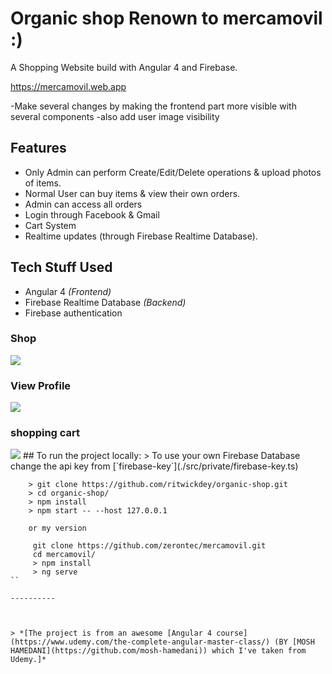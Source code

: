 # Organic shop Renown to mercamovil :)

A Shopping Website build with Angular 4 and Firebase.

https://mercamovil.web.app

-Make several changes by making the frontend part more visible with several components
-also add user image visibility

## Features

- Only Admin can perform Create/Edit/Delete operations & upload photos of items.
- Normal User can buy items & view their own orders.
- Admin can access all orders
- Login through Facebook & Gmail
- Cart System
- Realtime updates (through Firebase Realtime Database).

## Tech Stuff Used

- Angular 4 *(Frontend)*
- Firebase Realtime Database *(Backend)*
- Firebase authentication

<h3>Shop</h3>
<img src="https://firebasestorage.googleapis.com/v0/b/oshop-d5d87.appspot.com/o/tienda.png?alt=media&token=bf8497b2-779e-452e-87fd-9c7711eaa86d">

<h3>View Profile</h3>
<img src="https://firebasestorage.googleapis.com/v0/b/oshop-d5d87.appspot.com/o/FireShot%20Capture%20004%20-%20MercaMovil%20-%20mercamovil.web.app.png?alt=media&token=58df1e4c-557c-438e-b8bd-8f79129b93ac">

<h3>shopping cart</h3>
<img src="https://firebasestorage.googleapis.com/v0/b/oshop-d5d87.appspot.com/o/FireShot%20Capture%20005%20-%20MercaMovil%20-%20mercamovil.web.app.png?alt=media&token=aa57082d-41b3-4047-ad0c-d9d0b6247d79">
## To run the project locally:
> To use your own Firebase Database change the api key from [`firebase-key`](./src/private/firebase-key.ts)

```
    > git clone https://github.com/ritwickdey/organic-shop.git
    > cd organic-shop/
    > npm install
    > npm start -- --host 127.0.0.1
    
    or my version 
    
     git clone https://github.com/zerontec/mercamovil.git
     cd mercamovil/
     > npm install
     > ng serve
``

----------



> *[The project is from an awesome [Angular 4 course](https://www.udemy.com/the-complete-angular-master-class/) (BY [MOSH HAMEDANI](https://github.com/mosh-hamedani)) which I've taken from Udemy.]*



